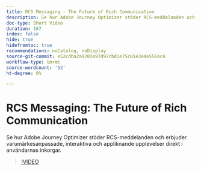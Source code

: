 ```yaml
---
title: RCS Messaging - The Future of Rich Communication
description: Se hur Adobe Journey Optimizer stöder RCS-meddelanden och erbjuder varumärkesanpassade, interaktiva och appliknande upplevelser direkt i användarnas inkorgar.
doc-type: Short Video
duration: 187
index: false
hide: true
hidefromtoc: true
recommendations: noCatalog, noDisplay
source-git-commit: e52cdba2a9203497d97cbd1e75c81e3e4e556ac4
workflow-type: tm+mt
source-wordcount: '52'
ht-degree: 0%

---
```



# RCS Messaging: The Future of Rich Communication

Se hur Adobe Journey Optimizer stöder RCS-meddelanden och erbjuder varumärkesanpassade, interaktiva och appliknande upplevelser direkt i användarnas inkorgar.

<!-- 72_S520_3442520_186_rcs-messaging-the-future-of-rich-communication -->
>[!VIDEO](https://video.tv.adobe.com/v/3460368/?learn=on&enablevpops=true&captions=swe)
